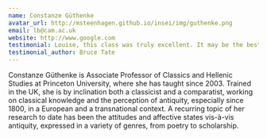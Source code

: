 ```yaml
---
name: Constanze Güthenke
avatar_url: http://msteenhagen.github.io/insei/img/guthenke.png
email: lb@cam.ac.uk
website: http://www.google.com
testimonial: Louise, this class was truly excellent. It may be the best online class I’ve ever attended.
testimonial_author: Bruce Tate
---
```


Constanze Güthenke is Associate Professor of Classics and Hellenic Studies at Princeton University, where she has taught since 2003. Trained in the UK, she is by inclination both a classicist and a comparatist, working on classical knowledge and the perception of antiquity, especially since 1800, in a European and a transnational context. A recurring topic of her research to date has been the attitudes and affective states vis-à-vis antiquity, expressed in a variety of genres, from poetry to scholarship. 

